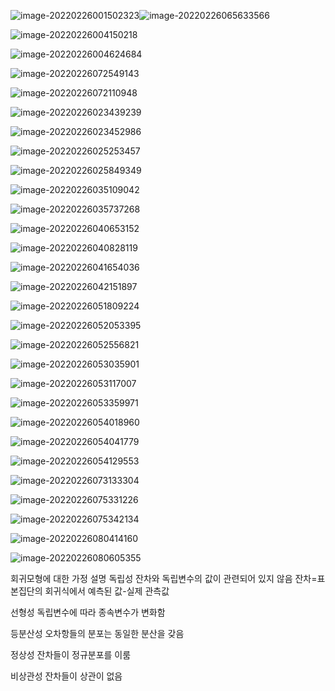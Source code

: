 ![image-20220226001502323](assets/1/image-20220226001502323.png)![image-20220226065633566](assets/1/image-20220226065633566.png)

![image-20220226004150218](assets/1/image-20220226004150218.png)

![image-20220226004624684](assets/1/image-20220226004624684.png)

![image-20220226072549143](assets/1/image-20220226072549143.png)

![image-20220226072110948](assets/1/image-20220226072110948.png)



![image-20220226023439239](assets/1/image-20220226023439239.png)



![image-20220226023452986](assets/1/image-20220226023452986.png)

![image-20220226025253457](assets/1/image-20220226025253457.png)

![image-20220226025849349](assets/1/image-20220226025849349.png)

![image-20220226035109042](assets/1/image-20220226035109042.png)

![image-20220226035737268](assets/1/image-20220226035737268.png)

![image-20220226040653152](assets/1/image-20220226040653152.png)

![image-20220226040828119](assets/1/image-20220226040828119.png)

![image-20220226041654036](assets/1/image-20220226041654036.png)

![image-20220226042151897](assets/1/image-20220226042151897.png)

![image-20220226051809224](assets/1/image-20220226051809224.png)

![image-20220226052053395](assets/1/image-20220226052053395.png)

![image-20220226052556821](assets/1/image-20220226052556821.png)

![image-20220226053035901](assets/1/image-20220226053035901.png)

![image-20220226053117007](assets/1/image-20220226053117007.png)

![image-20220226053359971](assets/1/image-20220226053359971.png)

![image-20220226054018960](assets/1/image-20220226054018960.png)

![image-20220226054041779](assets/1/image-20220226054041779.png)

![image-20220226054129553](assets/1/image-20220226054129553.png)

![image-20220226073133304](assets/1/image-20220226073133304.png)

![image-20220226075331226](assets/1/image-20220226075331226.png)

![image-20220226075342134](assets/1/image-20220226075342134.png)

![image-20220226080414160](assets/1/image-20220226080414160.png)

![image-20220226080605355](assets/1/image-20220226080605355.png)



회귀모형에 대한 가정 설명
독립성
잔차와 독립변수의 값이 관련되어 있지 않음
잔차=표본집단의 회귀식에서 예측된 값-실제 관측값

선형성 독립변수에 따라 종속변수가 변화함

등분산성 오차항들의 분포는 동일한 분산을 갖음

정상성 잔차들이 정규분포를 이룸

비상관성 잔차들이 상관이 없음